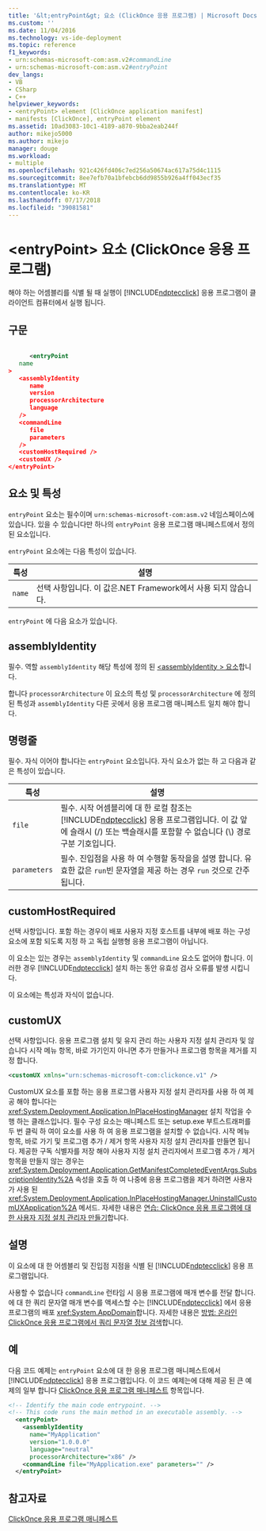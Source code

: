 ```yaml
---
title: '&lt;entryPoint&gt; 요소 (ClickOnce 응용 프로그램) | Microsoft Docs'
ms.custom: ''
ms.date: 11/04/2016
ms.technology: vs-ide-deployment
ms.topic: reference
f1_keywords:
- urn:schemas-microsoft-com:asm.v2#commandLine
- urn:schemas-microsoft-com:asm.v2#entryPoint
dev_langs:
- VB
- CSharp
- C++
helpviewer_keywords:
- <entryPoint> element [ClickOnce application manifest]
- manifests [ClickOnce], entryPoint element
ms.assetid: 10ad3083-10c1-4189-a870-9bba2eab244f
author: mikejo5000
ms.author: mikejo
manager: douge
ms.workload:
- multiple
ms.openlocfilehash: 921c426fd406c7ed256a50674ac617a75d4c1115
ms.sourcegitcommit: 8ee7efb70a1bfebcb6dd9855b926a4ff043ecf35
ms.translationtype: MT
ms.contentlocale: ko-KR
ms.lasthandoff: 07/17/2018
ms.locfileid: "39081581"
---
```

# <a name="ltentrypointgt-element-clickonce-application"></a>&lt;entryPoint&gt; 요소 (ClickOnce 응용 프로그램)
해야 하는 어셈블리를 식별 될 때 실행이 [!INCLUDE[ndptecclick](../deployment/includes/ndptecclick_md.md)] 응용 프로그램이 클라이언트 컴퓨터에서 실행 됩니다.  
  
## <a name="syntax"></a>구문  
  
```xml  
  
      <entryPoint  
   name  
>  
   <assemblyIdentity  
      name  
      version  
      processorArchitecture  
      language  
   />  
   <commandLine  
      file  
      parameters  
   />  
   <customHostRequired />  
   <customUX />  
</entryPoint>  
```  
  
## <a name="elements-and-attributes"></a>요소 및 특성  
 `entryPoint` 요소는 필수이며 `urn:schemas-microsoft-com:asm.v2` 네임스페이스에 있습니다. 있을 수 있습니다만 하나의 `entryPoint` 응용 프로그램 매니페스트에서 정의 된 요소입니다.  
  
 `entryPoint` 요소에는 다음 특성이 있습니다.  
  
|특성|설명|  
|---------------|-----------------|  
|`name`|선택 사항입니다. 이 값은.NET Framework에서 사용 되지 않습니다.|  
  
 `entryPoint` 에 다음 요소가 있습니다.  
  
## <a name="assemblyidentity"></a>assemblyIdentity  
 필수. 역할 `assemblyIdentity` 해당 특성에 정의 된 [ \<assemblyIdentity > 요소](../deployment/assemblyidentity-element-clickonce-application.md)합니다.  
  
 합니다 `processorArchitecture` 이 요소의 특성 및 `processorArchitecture` 에 정의 된 특성과 `assemblyIdentity` 다른 곳에서 응용 프로그램 매니페스트 일치 해야 합니다.  
  
## <a name="commandline"></a>명령줄  
 필수. 자식 이어야 합니다는 `entryPoint` 요소입니다. 자식 요소가 없는 하 고 다음과 같은 특성이 있습니다.  
  
|특성|설명|  
|---------------|-----------------|  
|`file`|필수. 시작 어셈블리에 대 한 로컬 참조는 [!INCLUDE[ndptecclick](../deployment/includes/ndptecclick_md.md)] 응용 프로그램입니다. 이 값 앞에 슬래시 (/) 또는 백슬래시를 포함할 수 없습니다 (\\) 경로 구분 기호입니다.|  
|`parameters`|필수. 진입점을 사용 하 여 수행할 동작을을 설명 합니다. 유효한 값은 `run`빈 문자열을 제공 하는 경우 `run` 것으로 간주 됩니다.|  
  
## <a name="customhostrequired"></a>customHostRequired  
 선택 사항입니다. 포함 하는 경우이 배포 사용자 지정 호스트를 내부에 배포 하는 구성 요소에 포함 되도록 지정 하 고 독립 실행형 응용 프로그램이 아닙니다.  
  
 이 요소는 있는 경우는 `assemblyIdentity` 및 `commandLine` 요소도 없어야 합니다. 이러한 경우 [!INCLUDE[ndptecclick](../deployment/includes/ndptecclick_md.md)] 설치 하는 동안 유효성 검사 오류를 발생 시킵니다.  
  
 이 요소에는 특성과 자식이 없습니다.  
  
## <a name="customux"></a>customUX  
 선택 사항입니다. 응용 프로그램 설치 및 유지 관리 하는 사용자 지정 설치 관리자 및 않습니다 시작 메뉴 항목, 바로 가기인지 아니면 추가 만들거나 프로그램 항목을 제거를 지정 합니다.  
  
```xml  
<customUX xmlns="urn:schemas-microsoft-com:clickonce.v1" />  
```  
  
 CustomUX 요소를 포함 하는 응용 프로그램 사용자 지정 설치 관리자를 사용 하 여 제공 해야 합니다는 <xref:System.Deployment.Application.InPlaceHostingManager> 설치 작업을 수행 하는 클래스입니다. 필수 구성 요소는 매니페스트 또는 setup.exe 부트스트래퍼를 두 번 클릭 하 여이 요소를 사용 하 여 응용 프로그램을 설치할 수 없습니다. 시작 메뉴 항목, 바로 가기 및 프로그램 추가 / 제거 항목 사용자 지정 설치 관리자를 만들면 됩니다. 제공한 구독 식별자를 저장 해야 사용자 지정 설치 관리자에서 프로그램 추가 / 제거 항목을 만들지 않는 경우는 <xref:System.Deployment.Application.GetManifestCompletedEventArgs.SubscriptionIdentity%2A> 속성을 호출 하 여 나중에 응용 프로그램을 제거 하려면 사용자가 사용 된 <xref:System.Deployment.Application.InPlaceHostingManager.UninstallCustomUXApplication%2A> 메서드. 자세한 내용은 [연습: ClickOnce 응용 프로그램에 대 한 사용자 지정 설치 관리자 만들기](../deployment/walkthrough-creating-a-custom-installer-for-a-clickonce-application.md)합니다.  
  
## <a name="remarks"></a>설명  
 이 요소에 대 한 어셈블리 및 진입점 지점을 식별 된 [!INCLUDE[ndptecclick](../deployment/includes/ndptecclick_md.md)] 응용 프로그램입니다.  
  
 사용할 수 없습니다 `commandLine` 런타임 시 응용 프로그램에 매개 변수를 전달 합니다. 에 대 한 쿼리 문자열 매개 변수를 액세스할 수는 [!INCLUDE[ndptecclick](../deployment/includes/ndptecclick_md.md)] 에서 응용 프로그램의 배포 <xref:System.AppDomain>합니다. 자세한 내용은 [방법: 온라인 ClickOnce 응용 프로그램에서 쿼리 문자열 정보 검색](../deployment/how-to-retrieve-query-string-information-in-an-online-clickonce-application.md)합니다.  
  
## <a name="example"></a>예  
 다음 코드 예제는 `entryPoint` 요소에 대 한 응용 프로그램 매니페스트에서 [!INCLUDE[ndptecclick](../deployment/includes/ndptecclick_md.md)] 응용 프로그램입니다. 이 코드 예제는에 대해 제공 된 큰 예제의 일부 합니다 [ClickOnce 응용 프로그램 매니페스트](../deployment/clickonce-application-manifest.md) 항목입니다.  
  
```xml  
<!-- Identify the main code entrypoint. -->  
<!-- This code runs the main method in an executable assembly. -->  
  <entryPoint>  
    <assemblyIdentity   
      name="MyApplication"   
      version="1.0.0.0"  
      language="neutral"  
      processorArchitecture="x86" />  
    <commandLine file="MyApplication.exe" parameters="" />  
  </entryPoint>  
```  
  
## <a name="see-also"></a>참고자료  
 [ClickOnce 응용 프로그램 매니페스트](../deployment/clickonce-application-manifest.md)